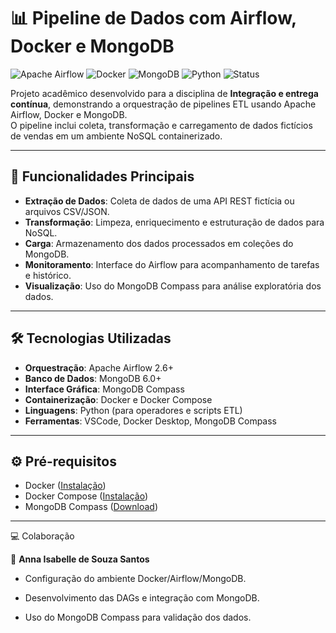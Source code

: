 # 📊 Pipeline de Dados com Airflow, Docker e MongoDB

![Apache Airflow](https://img.shields.io/badge/Apache_Airflow-2.6%2B-blue?logo=apacheairflow)
![Docker](https://img.shields.io/badge/Docker-24.0%2B-2496ED?logo=docker)
![MongoDB](https://img.shields.io/badge/MongoDB-6.0%2B-47A248?logo=mongodb)
![Python](https://img.shields.io/badge/Python-3.10%2B-3776AB?logo=python)
![Status](https://img.shields.io/badge/Status-Concluído-success)

Projeto acadêmico desenvolvido para a disciplina de **Integração e entrega contínua**, demonstrando a orquestração de pipelines ETL usando Apache Airflow, Docker e MongoDB.  
O pipeline inclui coleta, transformação e carregamento de dados fictícios de vendas em um ambiente NoSQL containerizado.

----------------------------------------------------------------------------------------------------------------------------

## 🚀 Funcionalidades Principais

- **Extração de Dados**: Coleta de dados de uma API REST fictícia ou arquivos CSV/JSON.
- **Transformação**: Limpeza, enriquecimento e estruturação de dados para NoSQL.
- **Carga**: Armazenamento dos dados processados em coleções do MongoDB.
- **Monitoramento**: Interface do Airflow para acompanhamento de tarefas e histórico.
- **Visualização**: Uso do MongoDB Compass para análise exploratória dos dados.

----------------------------------------------------------------------------------------------------------------------------

## 🛠️ Tecnologias Utilizadas

- **Orquestração**: Apache Airflow 2.6+
- **Banco de Dados**: MongoDB 6.0+
- **Interface Gráfica**: MongoDB Compass
- **Containerização**: Docker e Docker Compose
- **Linguagens**: Python (para operadores e scripts ETL)
- **Ferramentas**: VSCode, Docker Desktop, MongoDB Compass

----------------------------------------------------------------------------------------------------------------------------

## ⚙️ Pré-requisitos

- Docker ([Instalação](https://docs.docker.com/get-docker/))
- Docker Compose ([Instalação](https://docs.docker.com/compose/install/))
- MongoDB Compass ([Download](https://www.mongodb.com/try/download/compass))
  
----------------------------------------------------------------------------------------------------------------------------

💻 Colaboração

👤 **Anna Isabelle de Souza Santos**

- Configuração do ambiente Docker/Airflow/MongoDB.

- Desenvolvimento das DAGs e integração com MongoDB.

- Uso do MongoDB Compass para validação dos dados.
